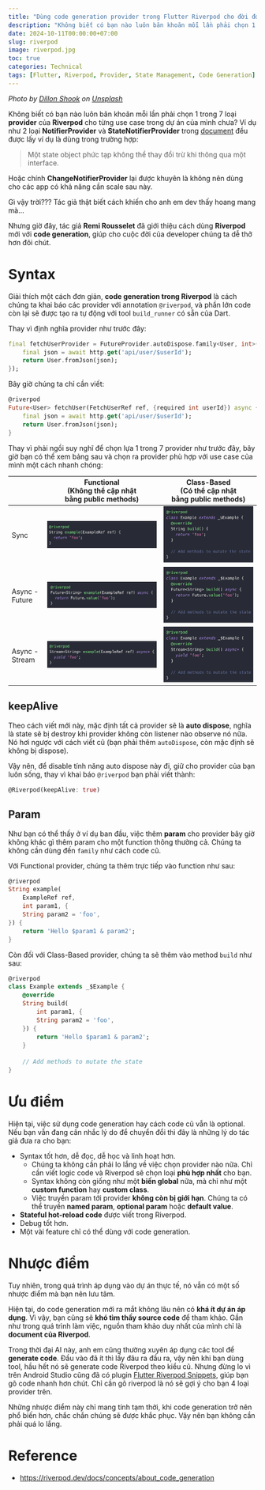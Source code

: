 ```yaml
---
title: "Dùng code generation provider trong Flutter Riverpod cho đời đơn giản hơn"
description: "Không biết có bạn nào luôn băn khoăn mỗi lần phải chọn 1 trong 7 loại provider của Riverpod cho từng use case trong dự án của mình chưa? Nhưng giờ đây, tác giả Remi Rousselet đã giới thiệu cách dùng Riverpod mới với code generation, giúp cho cuộc đời của developer chúng ta dễ thở hơn đôi chút."
date: 2024-10-11T00:00:00+07:00
slug: riverpod
image: riverpod.jpg
toc: true
categories: Technical
tags: [Flutter, Riverpod, Provider, State Management, Code Generation]
---
```


*Photo by [Dillon Shook](https://unsplash.com/@dillonjshook?utm_content=creditCopyText&utm_medium=referral&utm_source=unsplash) on [Unsplash](https://unsplash.com/photos/person-sitting-on-sofa-resting-its-feet-on-top-of-coffee-table-while-using-laptop-3iPKIXVXv_U?utm_content=creditCopyText&utm_medium=referral&utm_source=unsplash)*

Không biết có bạn nào luôn băn khoăn mỗi lần phải chọn 1 trong 7 loại **provider** của **Riverpod** cho từng use case trong dự án của mình chưa? Ví dụ như 2 loại **NotifierProvider** và **StateNotifierProvider** trong [document](https://riverpod.dev/docs/concepts/providers#different-types-of-providers) đều được lấy ví dụ là dùng trong trường hợp:

> Một state object phức tạp không thể thay đổi trừ khi thông qua một interface.

Hoặc chính **ChangeNotifierProvider** lại được khuyên là không nên dùng cho các app có khả năng cần scale sau này.

Gì vậy trời??? Tác giả thật biết cách khiến cho anh em dev thấy hoang mang mà...

Nhưng giờ đây, tác giả **Remi Rousselet** đã giới thiệu cách dùng **Riverpod** mới với **code generation**, giúp cho cuộc đời của developer chúng ta dễ thở hơn đôi chút.

# Syntax

Giải thích một cách đơn giản, **code generation trong Riverpod** là cách chúng ta khai báo các provider với annotation `@riverpod`, và phần lớn code còn lại sẽ được tạo ra tự động với tool `build_runner` có sẵn của Dart.

Thay vì định nghĩa provider như trước đây:

```dart
final fetchUserProvider = FutureProvider.autoDispose.family<User, int>((ref, userId) async {
    final json = await http.get('api/user/$userId');
    return User.fromJson(json);
});
```

Bây giờ chúng ta chỉ cần viết:

```dart
@riverpod
Future<User> fetchUser(FetchUserRef ref, {required int userId}) async {
    final json = await http.get('api/user/$userId');
    return User.fromJson(json);
}
```

Thay vì phải ngồi suy nghĩ để chọn lựa 1 trong 7 provider như trước đây, bây giờ bạn có thể xem bảng sau và chọn ra provider phù hợp với use case của mình một cách nhanh chóng:

|  | Functional <br> (Không thể cập nhật <br> bằng public methods) | Class-Based <br> (Có thể cập nhật <br> bằng public methods) |
| -------- | -------- | -------- |
| Sync | ![Functional Sync](./riverpod_function_sync.png) | ![Class-Based Sync](./riverpod_class_sync.png) |
| Async - Future | ![Functional Async - Future](./riverpod_function_future.png) | ![Class-Based Async - Future](./riverpod_class_future.png) |
| Async - Stream | ![Functional Async - Stream](./riverpod_function_stream.png) | ![Class-Based Async - Stream](./riverpod_class_stream.png) |

## keepAlive

Theo cách viết mới này, mặc định tất cả provider sẽ là **auto dispose**, nghĩa là state sẽ bị destroy khi provider không còn listener nào observe nó nữa. Nó hơi ngược với cách viết cũ (bạn phải thêm `autoDispose`, còn mặc định sẽ không bị dispose).

Vậy nên, để disable tính năng auto dispose này đi, giữ cho provider của bạn luôn sống, thay vì khai báo `@riverpod` bạn phải viết thành:

```dart
@Riverpod(keepAlive: true)
```

## Param

Như bạn có thể thấy ở ví dụ ban đầu, việc thêm **param** cho provider bây giờ không khác gì thêm param cho một function thông thường cả. Chúng ta không cần dùng đến `family` như cách code cũ.

Với Functional provider, chúng ta thêm trực tiếp vào function như sau:

```dart
@riverpod
String example(
    ExampleRef ref,
    int param1, {
    String param2 = 'foo',
}) {
    return 'Hello $param1 & param2';
}
```

Còn đối với Class-Based provider, chúng ta sẽ thêm vào method `build` như sau:

```dart
@riverpod
class Example extends _$Example {
    @override
    String build(
        int param1, {
        String param2 = 'foo',
    }) {
        return 'Hello $param1 & param2';
    }

    // Add methods to mutate the state
}
```

# Ưu điểm

Hiện tại, việc sử dụng code generation hay cách code cũ vẫn là optional. Nếu bạn vẫn đang cân nhắc lý do để chuyển đổi thì đây là những lý do tác giả đưa ra cho bạn:

* Syntax tốt hơn, dễ đọc, dễ học và linh hoạt hơn.
  * Chúng ta không cần phải lo lắng về việc chọn provider nào nữa. Chỉ cần viết logic code và Riverpod sẽ chọn loại **phù hợp nhất** cho bạn.
  * Syntax không còn giống như một **biến global** nữa, mà chỉ như một **custom function** hay **custom class**.
  * Việc truyền param tới provider **không còn bị giới hạn**. Chúng ta có thể truyền **named param**, **optional param** hoặc **default value**.
* **Stateful hot-reload code** được viết trong Riverpod.
* Debug tốt hơn.
* Một vài feature chỉ có thể dùng với code generation.

# Nhược điểm

Tuy nhiên, trong quá trình áp dụng vào dự án thực tế, nó vẫn có một số nhược điểm mà bạn nên lưu tâm.

Hiện tại, do code generation mới ra mắt không lâu nên có **khá ít dự án áp dụng**. Vì vậy, bạn cũng sẽ **khó tìm thấy source code** để tham khảo. Gần như trong quá trình làm việc, nguồn tham khảo duy nhất của mình chỉ là **document của Riverpod**.

Trong thời đại AI này, anh em cũng thường xuyên áp dụng các tool để **generate code**. Đầu vào đã ít thì lấy đâu ra đầu ra, vậy nên khi bạn dùng tool, hầu hết nó sẽ generate code Riverpod theo kiểu cũ. Nhưng đừng lo vì trên Android Studio cũng đã có plugin [Flutter Riverpod Snippets](https://plugins.jetbrains.com/plugin/14641-flutter-riverpod-snippets), giúp bạn gõ code nhanh hơn chút. Chỉ cần gõ riverpod là nó sẽ gợi ý cho bạn 4 loại provider trên.

Những nhược điểm này chỉ mang tính tạm thời, khi code generation trở nên phổ biến hơn, chắc chắn chúng sẽ được khắc phục. Vậy nên bạn không cần phải quá lo lắng.

# Reference

* https://riverpod.dev/docs/concepts/about_code_generation
